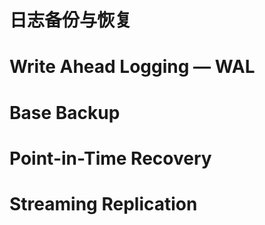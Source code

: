 # 日志备份与恢复

# Write Ahead Logging — WAL

# Base Backup

# Point-in-Time Recovery

# Streaming Replication
